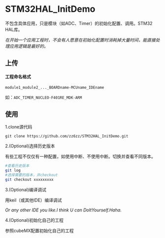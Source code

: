 # STM32HAL_InitDemo

不包含具体应用，只是模块（如ADC、Timer）的初始化配置、调用。STM32 HAL库。

*在开始一个应用工程时，不会有人愿意在初始化配置时消耗掉大量时间，能直接处理应用逻辑是最好的。*

## 上传

#### 工程命名格式

`module1_module2_..._BOARDname-MCUname_IDEname`

如：`ADC_TIMER_NUCLEO-F401RE_MDK-ARM`

## 使用
1.clone源代码

`git clone https://github.com/zz6zz/STM32HAL_InitDemo.git`

2.(Optional)选择历史版本

有些工程不仅仅有一种配置，如使用中断、不使用中断。切换并查看不同版本。

```sh
#查看历史版本
git log
#选择需要的版本，并checkout
git checkout xxxxxxxxx
```

3.(Optional)编译调试

用keil（或其他IDE）编译调试

*Or any other IDE you like.I think U can DoItYourself.Haha.*


4.(Optional)初始化自己的工程

参照cubeMX配置初始化自己的工程